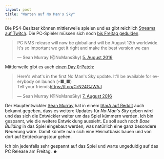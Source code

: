 ```yaml
---
layout: post
title: "Warten auf No Man's Sky"
---
```

Die PS4-Besitzer können mittlerweile spielen und es gibt reichlich [Streams auf Twitch][0]. Die PC-Spieler müssen sich noch [bis Freitag gedulden][1].

<blockquote class="twitter-tweet" data-lang="de"><p lang="en" dir="ltr">PC NMS release will now be global and will be August 12th worldwide. It&#39;s so important we get it right and make the best version we can</p>&mdash; Sean Murray (@NoMansSky) <a href="https://twitter.com/NoMansSky/status/761694858562207744">5. August 2016</a></blockquote>
<script async src="//platform.twitter.com/widgets.js" charset="utf-8"></script>

Mittlerweile gibt es auch [einen Day 0-Patch][2]:

<blockquote class="twitter-tweet" data-lang="de"><p lang="en" dir="ltr">Here&#39;s what&#39;s in the first No Man&#39;s Sky update. It&#39;ll be available for everybody on launch (⌐■_■)<br>Tell your friends<a href="https://t.co/CrN24GJWAJ">https://t.co/CrN24GJWAJ</a></p>&mdash; Sean Murray (@NoMansSky) <a href="https://twitter.com/NoMansSky/status/762305140720304128">7. August 2016</a></blockquote>
<script async src="//platform.twitter.com/widgets.js" charset="utf-8"></script>

Der Hauptentwickler [Sean Murray][3] hat in einem [IAmA auf Reddit][4] auch bekannt gegeben, dass es weitere Updates für *No Man's Sky* geben wird und das sich die Entwickler weiter um das Spiel kümmern werden. Ich bin gespannt, wie die weitere Entwicklung aussieht. Es soll auch noch *Base Building* in das Spiel eingebaut werden, was natürlich eine ganz besondere Neuerung wäre. Damit könnte man sich eine Heimatbasis bauen und von dort auf Entdeckungstour gehen.

Ich bin jedenfalls sehr gespannt auf das Spiel und warte ungeduldig auf das PC Release am Freitag. ☻

[0]: https://www.twitch.tv/directory/game/No%20Man's%20Sky
[1]: https://twitter.com/NoMansSky/status/761694858562207744
[2]: https://twitter.com/NoMansSky/status/762305140720304128
[3]: http://www.hellogames.org/about-us/
[4]: https://www.reddit.com/r/IAmA/comments/4wsra2/i_quit_my_job_at_ea_where_i_worked_on_burnout/
